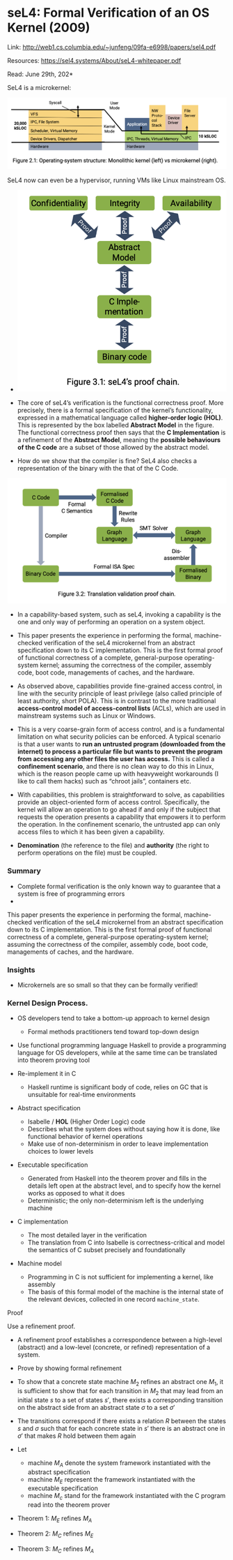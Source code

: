 # seL4: Formal Verification of an OS Kernel (2009) 

Link: http://web1.cs.columbia.edu/~junfeng/09fa-e6998/papers/sel4.pdf

Resources: https://sel4.systems/About/seL4-whitepaper.pdf

Read: June 29th, 202* 

SeL4 is a microkernel: 

![alt text](images/58-sel4/microkernel.png)

SeL4 now can even be a hypervisor, running VMs like Linux mainstream OS.

* ![alt text](images/58-sel4/proof-structure.png)

* The core of seL4’s verification is the functional correctness proof. More precisely, there is a formal specification of the kernel’s functionality, expressed in a mathematical language called **higher-order logic (HOL)**. This is represented by the box labelled **Abstract Model** in the figure. The functional correctness proof then says that the **C Implementation** is a refinement of the **Abstract Model**, meaning the **possible behaviours of the C code** are a subset of those allowed by the abstract model.

* How do we show that the compiler is fine? SeL4 also checks a representation of the binary with the that of the C Code. 

![alt text](images/58-sel4/translation-validation-proof-chain.png)

* In a capability-based system, such as seL4, invoking a capability is the one and only way of performing an operation on a system object.

* This paper presents the experience in performing the formal, machine-checked verification of the seL4 microkernel from an abstract specification down to its C implementation. This is the first formal proof of functional correctness of a complete, general-purpose operating-system kernel; assuming the correctness of the compiler, assembly code, boot code, managements of caches, and the hardware. 

* As observed above, capabilities provide fine-grained access control, in line with the security principle of least privilege (also called principle of least authority, short POLA). This is in contrast to the more traditional **access-control model of access-control lists** (ACLs), which are used in mainstream systems such as Linux or Windows. 

* This is a very coarse-grain form of access control, and is a fundamental limitation on what security policies can be enforced. A typical scenario is that a user wants to **run an untrusted program (downloaded from the internet) to process a particular file but wants to prevent the program from accessing any other files the user has access.** This is called a **confinement scenario**, and there is no clean way to do this in Linux, which is the reason people came up with heavyweight workarounds (I like to call them hacks) such as “chroot jails”, containers etc.

* With capabilities, this problem is straightforward to solve, as capabilities provide an object-oriented form of access control. Specifically, the kernel will allow an operation to go ahead if and only if the subject that requests the operation presents a capability that empowers it to perform the operation. In the confinement scenario, the untrusted app can only access files to which it has been given a capability. 
* **Denomination** (the reference to the file) and **authority** (the right to perform operations on the file) must be coupled.

### Summary

* Complete formal verification is the only known way to guarantee that a system is free of programming errors
* 

This paper presents the experience in performing the formal, machine-checked verification of the seL4 microkernel from an abstract specification down to its C implementation. This is the first formal proof of functional correctness of a complete, general-purpose operating-system kernel; assuming the correctness of the compiler, assembly code, boot code, managements of caches, and the hardware.

### Insights

* Microkernels are so small so that they can be formally verified!

### Kernel Design Process. 

* OS developers tend to take a bottom-up approach to kernel design
  * Formal methods practitioners tend toward top-down design
* Use functional programming language Haskell to provide a programming language for OS developers, while at the same time can be translated into theorem proving tool
* Re-implement it in C
    * Haskell runtime is significant body of code, relies on GC that is unsuitable for real-time environments

* Abstract specification
    * Isabelle / **HOL** (Higher Order Logic) code
    * Describes what the system does without saying how it is done, like functional behavior of kernel operations
    * Make use of non-determinism in order to leave implementation choices to lower levels

* Executable specification
    * Generated from Haskell into the theorem prover and fills in the details left open at the abstract level, and to specify how the kernel works as opposed to what it does
    * Deterministic; the only non-determinism left is the underlying machine
* C implementation
    * The most detailed layer in the verification
    * The translation from C into Isabelle is correctness-critical and model the semantics of C subset precisely and foundationally
* Machine model
    * Programming in C is not sufficient for implementing a kernel, like assembly
    * The basis of this formal model of the machine is the internal state of the relevant devices, collected in one record `machine_state`.

Proof 

Use a refinement proof. 
* A refinement proof establishes a correspondence between a high-level (abstract) and a low-level (concrete, or refined) representation of a system.

* Prove by showing formal refinement
* To show that a concrete state machine $M_2$ refines an abstract one $M_1$, it is sufficient to show that for each transition in $M_2$ that may lead from an initial state $s$  to a set of states $s',$ there exists a corresponding transition on the abstract side from an abstract state $\sigma$ to a set $\sigma'$
* The transitions correspond if there exists a relation $R$   between the states $s$ and $\sigma$ such that for each concrete state in $s'$ there is an abstract one in $\sigma'$ that makes $R$   hold between them again
* Let
    * machine $M_A$ denote the system framework instantiated with the abstract specification
    * machine $M_E$  represent the framework instantiated with the executable specification
    * machine $M_c$  stand for the framework instantiated with the C program read into the theorem prover
* Theorem 1: $M_E$ refines $M_A$
* Theorem 2: $M_C$ refines $M_E$
* Theorem 3: $M_C$  refines $M_A$
